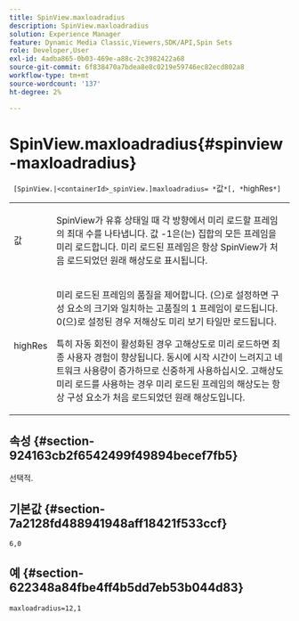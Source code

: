 ```yaml
---
title: SpinView.maxloadradius
description: SpinView.maxloadradius
solution: Experience Manager
feature: Dynamic Media Classic,Viewers,SDK/API,Spin Sets
role: Developer,User
exl-id: 4adba865-0b03-469e-a88c-2c3982422a68
source-git-commit: 6f838470a7bdea8e8c0219e59746ec82ecd802a8
workflow-type: tm+mt
source-wordcount: '137'
ht-degree: 2%

---
```


# SpinView.maxloadradius{#spinview-maxloadradius}

` [SpinView.|<containerId>_spinView.]maxloadradius= *`값`*[, *`highRes`*]`

<table id="table_49FFD1BC53B846F09A6D214BC8C5C3FE"> 
 <tbody> 
  <tr> 
   <td colname="col1"> <p> <span class="codeph"><span class="varname"> 값</span></span> </p> </td> 
   <td colname="col2"> <p> SpinView가 유휴 상태일 때 각 방향에서 미리 로드할 프레임의 최대 수를 나타냅니다. 값 <span class="codeph"> -1</span>은(는) 집합의 모든 프레임을 미리 로드합니다. 미리 로드된 프레임은 항상 SpinView가 처음 로드되었던 원래 해상도로 표시됩니다. </p> </td> 
  </tr> 
  <tr> 
   <td colname="col1"> <p><span class="codeph"><span class="varname"> highRes</span></span> </p> </td> 
   <td colname="col2"> <p> 미리 로드된 프레임의 품질을 제어합니다. <span class="codeph">(으)로 설정하면 구성 요소의 크기와 일치하는 고품질의 1</span> 프레임이 로드됩니다. <span class="codeph"> 0</span>(으)로 설정된 경우 저해상도 미리 보기 타일만 로드됩니다. </p> <p>특히 자동 회전이 활성화된 경우 고해상도로 미리 로드하면 최종 사용자 경험이 향상됩니다. 동시에 시작 시간이 느려지고 네트워크 사용량이 증가하므로 신중하게 사용하십시오. 고해상도 미리 로드를 사용하는 경우 미리 로드된 프레임의 해상도는 항상 구성 요소가 처음 로드되었던 원래 해상도입니다. </p> </td> 
  </tr> 
 </tbody> 
</table>

## 속성 {#section-924163cb2f6542499f49894becef7fb5}

선택적.

## 기본값 {#section-7a2128fd488941948aff18421f533ccf}

`6,0`

## 예 {#section-622348a84fbe4ff4b5dd7eb53b044d83}

`maxloadradius=12,1`
